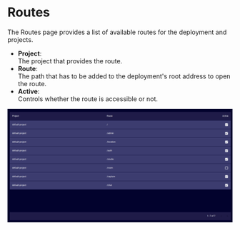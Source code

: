 # Routes
The Routes page provides a list of available routes for the deployment and projects.
- **Project**:  
  The project that provides the route.
- **Route**:  
  The path that has to be added to the deployment's root address to open the route.
- **Active**:  
  Controls whether the route is accessible or not.

![](./images/routes.png)
